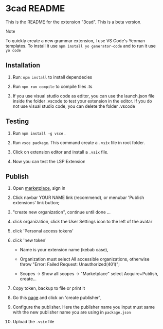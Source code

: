# 3cad README

This is the README for the extension "3cad". This is a beta version. 

> [!NOTE]
> To quickly create a new grammar extension, I use VS Code's Yeoman templates. To install it use `npm install yo generator-code` and to run it use `yo code`


## Installation


1. Run: `npm install` to install dependecies  

2. Run `npm run compile` to compile files .ts 

3. If you use visual studio code as editor, you can use the launch.json file inside the folder .vscode to test your extension in the editor. If you do not use visual studio code, you can delete the folder .vscode


## Testing 


1. Run `npm install -g vsce` .

2. Run `vsce package`. This command create a `.vsix` file in root folder.

3. Click on extension editor and install a `.vsix` file.

4. Now you can test the LSP Extension


## Publish


1. Open [marketplace](https://marketplace.visualstudio.com/VSCode), sign in

2. Click navbar YOUR NAME link (recommend), or menubar 'Publish extensions' link button;

3. "create new organization", continue until done ...

4. click organization, click the User Settings icon to the left of the avatar

5. click 'Personal access tokens'

6. click 'new token' 

    - Name is your extension name (kebab case),

    - Organization must select All accessible organizations, otherwise throw "Error: Failed Request: Unauthorized(401)";

    - Scopes → Show all scopes → "Marketplace" select Acquire+Publish, create... 

7. Copy token, backup to file or print it 

8. Go this [page](https://marketplace.visualstudio.com/manage) and click on 'create publisher', 

9. Configure the publisher. Here the publisher name you input must same with the new publisher name you are using in `package.json` 

10. Upload the `.vsix` file 